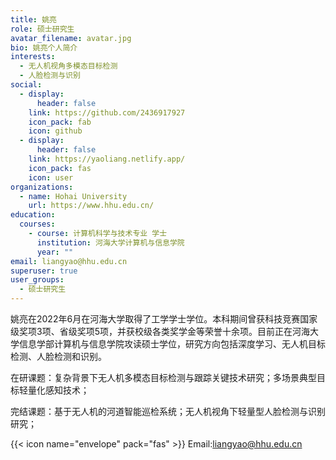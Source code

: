 ```yaml
---
title: 姚亮
role: 硕士研究生
avatar_filename: avatar.jpg
bio: 姚亮个人简介
interests:
  - 无人机视角多模态目标检测
  - 人脸检测与识别
social:
  - display:
      header: false
    link: https://github.com/2436917927
    icon_pack: fab
    icon: github
  - display:
      header: false
    link: https://yaoliang.netlify.app/
    icon_pack: fas
    icon: user
organizations:
  - name: Hohai University
    url: https://www.hhu.edu.cn/
education:
  courses:
    - course: 计算机科学与技术专业 学士
      institution: 河海大学计算机与信息学院
      year: ""
email: liangyao@hhu.edu.cn
superuser: true
user_groups:
  - 硕士研究生
---
```

姚亮在2022年6月在河海大学取得了工学学士学位。本科期间曾获科技竞赛国家级奖项3项、省级奖项5项，并获校级各类奖学金等荣誉十余项。目前正在河海大学信息学部计算机与信息学院攻读硕士学位，研究方向包括深度学习、无人机目标检测、人脸检测和识别。

在研课题：复杂背景下无人机多模态目标检测与跟踪关键技术研究；多场景典型目标轻量化感知技术；

完结课题：基于无人机的河道智能巡检系统；无人机视角下轻量型人脸检测与识别研究；

{{< icon name="envelope" pack="fas" >}} Email:liangyao@hhu.edu.cn